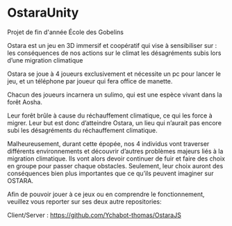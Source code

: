 # OstaraUnity

Projet de fin d'année École des Gobelins

Ostara est un jeu en 3D immersif et coopératif qui vise à sensibiliser sur : les conséquences de nos actions sur le climat les désagréments subis lors d’une migration climatique

Ostara se joue à 4 joueurs exclusivement et nécessite un pc pour lancer le jeu, et un téléphone par joueur qui fera office de manette.

Chacun des joueurs incarnera un sulimo, qui est une espèce vivant dans la forêt Aosha.

Leur forêt brûle à cause du réchauffement climatique, ce qui les force à migrer. Leur but est donc d’atteindre Ostara, un lieu qui n’aurait pas encore subi les désagréments du réchauffement climatique.

Malheureusement, durant cette épopée, nos 4 individus vont traverser différents environnements et découvrir d’autres problèmes majeurs liés à la migration climatique. Ils vont alors devoir continuer de fuir et faire des choix en groupe pour passer chaque obstacles. Seulement, leur choix auront des conséquences bien plus importantes que ce qu’ils peuvent imaginer sur OSTARA.

Afin de pouvoir jouer à ce jeux ou en comprendre le fonctionnement, veuillez vous reporter sur ses deux autre repositories:

Client/Server : https://github.com/Ychabot-thomas/OstaraJS
